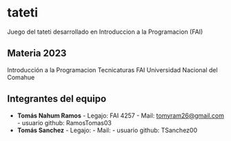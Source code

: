# tateti

Juego del tateti desarrollado en Introduccion a la Programacion (FAI)

## Materia 2023

Introducción a la Programacion
Tecnicaturas
FAI
Universidad Nacional del Comahue

## Integrantes del equipo

- **Tomás Nahum Ramos** - Legajo: FAI 4257 - Mail: tomyram26@gmail.com - usuario github: RamosTomas03
- **Tomás Sanchez** - Legajo: - Mail: - usuario github: TSanchez00
